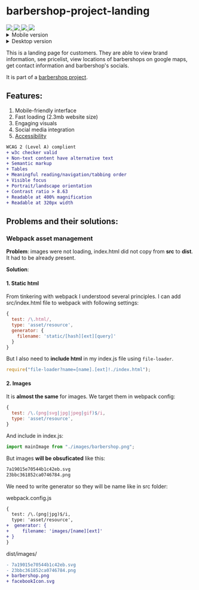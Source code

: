 # barbershop-project-landing

<a href="https://de.wikipedia.org/wiki/JavaScript">
  <img src="https://img.shields.io/badge/JavaScript-323330?style=for-the-badge&logo=javascript&logoColor=yellow" />
</a>

<a href="https://en.wikipedia.org/wiki/HTML5">
  <img src="https://img.shields.io/badge/HTML5-E34F26?style=for-the-badge&logo=html5&logoColor=white" />
</a>

<a href="https://en.wikipedia.org/wiki/CSS">
  <img src="https://img.shields.io/badge/CSS-239120?&style=for-the-badge&logo=css3&logoColor=white" />
</a>

<a href="https://webpack.js.org/">
  <img src="https://img.shields.io/badge/webpack-%238DD6F9.svg?style=for-the-badge&logo=webpack&logoColor=black" />
</a>

<details>
<summary>Mobile version</summary>
<br>
<img src="src/images/preview.gif " height="500"/>
</details>

<details>
<summary>Desktop version</summary>
<br>
<img src="src/images/previewDesktop.gif " height="500"/>
</details>

This is a landing page for customers. They are able to view brand information, see pricelist, view locations of barbershops on google maps, get contact information and barbershop's socials.

It is part of a [barbershop project](https://github.com/Hikyn/barbershop-project/).

## Features:

1. Mobile-friendly interface
2. Fast loading (2.3mb website size)
3. Engaging visuals
4. Social media integration
5. [Accessibility](https://www.w3.org/WAI/WCAG21/quickref/)

```diff
WCAG 2 (Level A) complient
+ w3c checker valid
+ Non-text content have alternative text
+ Semantic markup
+ Tables
+ Meaningful reading/navigation/tabbing order
+ Visible focus
+ Portrait/landscape orientation
+ Contrast ratio > 8.63
+ Readable at 400% magnification
+ Readable at 320px width
```

## Problems and their solutions:

### Webpack asset management

**Problem**: images were not loading, index.html did not copy from **src** to **dist**. It had to be already present.

**Solution**:

#### 1. Static html

From tinkering with webpack I understood several principles. I can add src/index.html file to webpack with following settings:

```js
{
  test: /\.html/,
  type: 'asset/resource',
  generator: {
    filename: 'static/[hash][ext][query]'
  }
}
```

But I also need to **include html** in my index.js file using `file-loader`.

```js
require("file-loader?name=[name].[ext]!./index.html");
```

#### 2. Images

It is **almost the same** for images. We target them in webpack config:

```js
{
  test: /\.(png|svg|jpg|jpeg|gif)$/i,
  type: 'asset/resource',
}
```

And include in index.js:

```js
import mainImage from "./images/barbershop.png";
```

But images **will be obsuficated** like this:

```txt
7a19015e70544b1c42eb.svg
23bbc361852ca0746784.png
```

We need to write generator so they will be name like in src folder:

webpack.config.js

```diff
{
  test: /\.(png|jpg)$/i,
  type: 'asset/resource',
+  generator: {
+     filename: 'images/[name][ext]'
+ }
}
```

dist/images/

```diff
- 7a19015e70544b1c42eb.svg
- 23bbc361852ca0746784.png
+ barbershop.png
+ facebookIcon.svg
```
